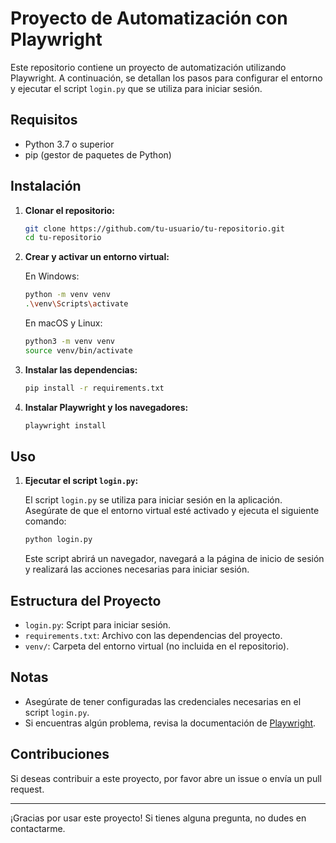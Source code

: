 # Proyecto de Automatización con Playwright

Este repositorio contiene un proyecto de automatización utilizando Playwright. A continuación, se detallan los pasos para configurar el entorno y ejecutar el script `login.py` que se utiliza para iniciar sesión.

## Requisitos

- Python 3.7 o superior
- pip (gestor de paquetes de Python)

## Instalación

1. **Clonar el repositorio:**

   ```bash
   git clone https://github.com/tu-usuario/tu-repositorio.git
   cd tu-repositorio
   ```

2. **Crear y activar un entorno virtual:**

   En Windows:
   ```bash
   python -m venv venv
   .\venv\Scripts\activate
   ```

   En macOS y Linux:
   ```bash
   python3 -m venv venv
   source venv/bin/activate
   ```

3. **Instalar las dependencias:**

   ```bash
   pip install -r requirements.txt
   ```

4. **Instalar Playwright y los navegadores:**

   ```bash
   playwright install
   ```

## Uso

1. **Ejecutar el script `login.py`:**

   El script `login.py` se utiliza para iniciar sesión en la aplicación. Asegúrate de que el entorno virtual esté activado y ejecuta el siguiente comando:

   ```bash
   python login.py
   ```

   Este script abrirá un navegador, navegará a la página de inicio de sesión y realizará las acciones necesarias para iniciar sesión.

## Estructura del Proyecto

- `login.py`: Script para iniciar sesión.
- `requirements.txt`: Archivo con las dependencias del proyecto.
- `venv/`: Carpeta del entorno virtual (no incluida en el repositorio).

## Notas

- Asegúrate de tener configuradas las credenciales necesarias en el script `login.py`.
- Si encuentras algún problema, revisa la documentación de [Playwright](https://playwright.dev/python/docs/intro).

## Contribuciones

Si deseas contribuir a este proyecto, por favor abre un issue o envía un pull request.

---

¡Gracias por usar este proyecto! Si tienes alguna pregunta, no dudes en contactarme.
